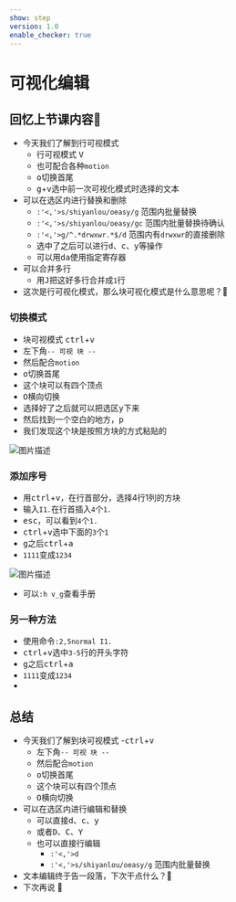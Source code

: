 ```yaml
---
show: step
version: 1.0
enable_checker: true
---
```


# 可视化编辑

## 回忆上节课内容🤔
- 今天我们了解到行可视模式
	- 行可视模式 <kbd>V</kbd>
	- 也可配合各种`motion`
	- <kbd>o</kbd>切换首尾
	- <kbd>g</kbd>+<kbd>v</kbd>选中前一次可视化模式时选择的文本
- 可以在选区内进行替换和删除
	- `:'<,'>s/shiyanlou/oeasy/g` 范围内批量替换
	- `:'<,'>s/shiyanlou/oeasy/gc` 范围内批量替换待确认
	- `:'<,'>g/^.*drwxwr.*$/d` 范围内有`drwxwr`的直接删除
	- 选中了之后可以进行<kbd>d</kbd>、<kbd>c</kbd>、<kbd>y</kbd>等操作
	- 可以用<kbd>d</kbd><kbd>a</kbd>使用指定寄存器
- 可以合并多行
	- 用<kbd>J</kbd>把这好多行合并成`1`行
- 这次是行可视化模式，那么块可视化模式是什么意思呢？🤔

### 切换模式
- 块可视模式 <kbd>ctrl</kbd>+<kbd>v</kbd>
- 左下角`-- 可视 块 --`
- 然后配合`motion`
- <kbd>o</kbd>切换首尾
- 这个块可以有四个顶点
- <kbd>O</kbd>横向切换
- 选择好了之后就可以把选区<kbd>y</kbd>下来
- 然后找到一个空白的地方，<kbd>p</kbd>
- 我们发现这个块是按照方块的方式粘贴的

![图片描述](https://doc.shiyanlou.com/courses/uid1190679-20210203-1612324477390)


### 添加序号

- 用<kbd>ctrl</kbd>+<kbd>v</kbd>，在行首部分，选择4行1列的方块
- 输入`I1.`在行首插入`4`个`1.` 
- <kbd>esc</kbd>，可以看到`4`个`1.`
- <kbd>ctrl</kbd>+<kbd>v</kbd>选中下面的`3`个`1`
- <kbd>g</kbd>之后<kbd>ctrl</kbd>+<kbd>a</kbd>
- `1111`变成`1234`

![图片描述](https://doc.shiyanlou.com/courses/uid1190679-20210203-1612325047662)

- 可以`:h v_g`查看手册

### 另一种方法

- 使用命令`:2,5normal I1.`
- <kbd>ctrl</kbd>+<kbd>v</kbd>选中`3-5`行的开头字符
- <kbd>g</kbd>之后<kbd>ctrl</kbd>+<kbd>a</kbd>
- `1111`变成`1234`
- 

## 总结
- 今天我们了解到块可视模式
	-<kbd>ctrl</kbd>+<kbd>v</kbd>
	- 左下角`-- 可视 块 --`
	- 然后配合`motion`
	- <kbd>o</kbd>切换首尾
	- 这个块可以有四个顶点
	- <kbd>O</kbd>横向切换
- 可以在选区内进行编辑和替换
	- 可以直接<kbd>d</kbd>、<kbd>c</kbd>、<kbd>y</kbd>
	- 或者<kbd>D</kbd>、<kbd>C</kbd>、<kbd>Y</kbd>
	- 也可以直接行编辑
		- `:'<,'>d`
		- `:'<,'>s/shiyanlou/oeasy/g` 范围内批量替换
- 文本编辑终于告一段落，下次干点什么？🤔
- 下次再说 👋







